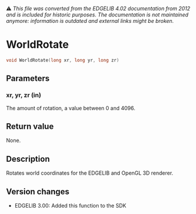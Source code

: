 :warning: _This file was converted from the EDGELIB 4.02 documentation from 2012 and is included for historic purposes. The documentation is not maintained anymore: information is outdated and external links might be broken._

# WorldRotate


```c++
void WorldRotate(long xr, long yr, long zr)
```

## Parameters
### xr, yr, zr (in)
The amount of rotation, a value between 0 and 4096.

## Return value
None.

## Description
Rotates world coordinates for the EDGELIB and OpenGL 3D renderer.

## Version changes
- EDGELIB 3.00: Added this function to the SDK

